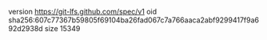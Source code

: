 version https://git-lfs.github.com/spec/v1
oid sha256:607c77367b59805f69104ba26fad067c7a766aaca2abf9299417f9a692d2938d
size 15349
